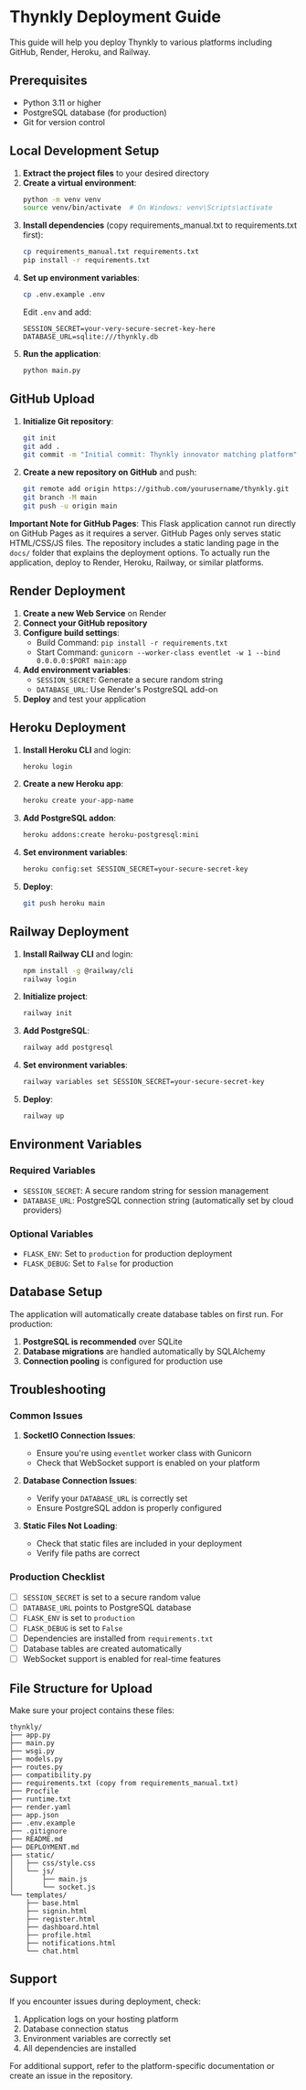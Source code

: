 # Thynkly Deployment Guide

This guide will help you deploy Thynkly to various platforms including GitHub, Render, Heroku, and Railway.

## Prerequisites

- Python 3.11 or higher
- PostgreSQL database (for production)
- Git for version control

## Local Development Setup

1. **Extract the project files** to your desired directory
2. **Create a virtual environment**:
   ```bash
   python -m venv venv
   source venv/bin/activate  # On Windows: venv\Scripts\activate
   ```
3. **Install dependencies** (copy requirements_manual.txt to requirements.txt first):
   ```bash
   cp requirements_manual.txt requirements.txt
   pip install -r requirements.txt
   ```
4. **Set up environment variables**:
   ```bash
   cp .env.example .env
   ```
   Edit `.env` and add:
   ```
   SESSION_SECRET=your-very-secure-secret-key-here
   DATABASE_URL=sqlite:///thynkly.db
   ```
5. **Run the application**:
   ```bash
   python main.py
   ```

## GitHub Upload

1. **Initialize Git repository**:
   ```bash
   git init
   git add .
   git commit -m "Initial commit: Thynkly innovator matching platform"
   ```

2. **Create a new repository on GitHub** and push:
   ```bash
   git remote add origin https://github.com/yourusername/thynkly.git
   git branch -M main
   git push -u origin main
   ```

**Important Note for GitHub Pages**: This Flask application cannot run directly on GitHub Pages as it requires a server. GitHub Pages only serves static HTML/CSS/JS files. The repository includes a static landing page in the `docs/` folder that explains the deployment options. To actually run the application, deploy to Render, Heroku, Railway, or similar platforms.

## Render Deployment

1. **Create a new Web Service** on Render
2. **Connect your GitHub repository**
3. **Configure build settings**:
   - Build Command: `pip install -r requirements.txt`
   - Start Command: `gunicorn --worker-class eventlet -w 1 --bind 0.0.0.0:$PORT main:app`
4. **Add environment variables**:
   - `SESSION_SECRET`: Generate a secure random string
   - `DATABASE_URL`: Use Render's PostgreSQL add-on
5. **Deploy** and test your application

## Heroku Deployment

1. **Install Heroku CLI** and login:
   ```bash
   heroku login
   ```
2. **Create a new Heroku app**:
   ```bash
   heroku create your-app-name
   ```
3. **Add PostgreSQL addon**:
   ```bash
   heroku addons:create heroku-postgresql:mini
   ```
4. **Set environment variables**:
   ```bash
   heroku config:set SESSION_SECRET=your-secure-secret-key
   ```
5. **Deploy**:
   ```bash
   git push heroku main
   ```

## Railway Deployment

1. **Install Railway CLI** and login:
   ```bash
   npm install -g @railway/cli
   railway login
   ```
2. **Initialize project**:
   ```bash
   railway init
   ```
3. **Add PostgreSQL**:
   ```bash
   railway add postgresql
   ```
4. **Set environment variables**:
   ```bash
   railway variables set SESSION_SECRET=your-secure-secret-key
   ```
5. **Deploy**:
   ```bash
   railway up
   ```

## Environment Variables

### Required Variables

- `SESSION_SECRET`: A secure random string for session management
- `DATABASE_URL`: PostgreSQL connection string (automatically set by cloud providers)

### Optional Variables

- `FLASK_ENV`: Set to `production` for production deployment
- `FLASK_DEBUG`: Set to `False` for production

## Database Setup

The application will automatically create database tables on first run. For production:

1. **PostgreSQL is recommended** over SQLite
2. **Database migrations** are handled automatically by SQLAlchemy
3. **Connection pooling** is configured for production use

## Troubleshooting

### Common Issues

1. **SocketIO Connection Issues**:
   - Ensure you're using `eventlet` worker class with Gunicorn
   - Check that WebSocket support is enabled on your platform

2. **Database Connection Issues**:
   - Verify your `DATABASE_URL` is correctly set
   - Ensure PostgreSQL addon is properly configured

3. **Static Files Not Loading**:
   - Check that static files are included in your deployment
   - Verify file paths are correct

### Production Checklist

- [ ] `SESSION_SECRET` is set to a secure random value
- [ ] `DATABASE_URL` points to PostgreSQL database
- [ ] `FLASK_ENV` is set to `production`
- [ ] `FLASK_DEBUG` is set to `False`
- [ ] Dependencies are installed from `requirements.txt`
- [ ] Database tables are created automatically
- [ ] WebSocket support is enabled for real-time features

## File Structure for Upload

Make sure your project contains these files:

```
thynkly/
├── app.py
├── main.py
├── wsgi.py
├── models.py
├── routes.py
├── compatibility.py
├── requirements.txt (copy from requirements_manual.txt)
├── Procfile
├── runtime.txt
├── render.yaml
├── app.json
├── .env.example
├── .gitignore
├── README.md
├── DEPLOYMENT.md
├── static/
│   ├── css/style.css
│   └── js/
│       ├── main.js
│       └── socket.js
└── templates/
    ├── base.html
    ├── signin.html
    ├── register.html
    ├── dashboard.html
    ├── profile.html
    ├── notifications.html
    └── chat.html
```

## Support

If you encounter issues during deployment, check:

1. Application logs on your hosting platform
2. Database connection status
3. Environment variables are correctly set
4. All dependencies are installed

For additional support, refer to the platform-specific documentation or create an issue in the repository.
